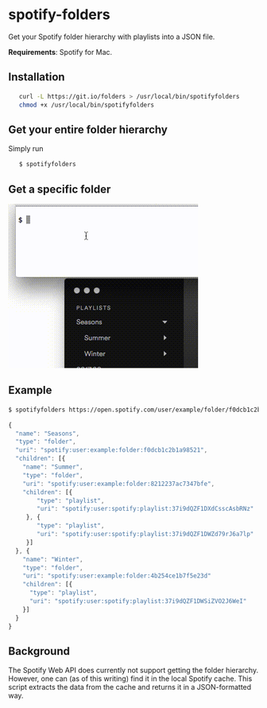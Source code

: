 # spotify-folders
Get your Spotify folder hierarchy with playlists into a JSON file.

**Requirements**: Spotify for Mac.

## Installation
```sh
   curl -L https://git.io/folders > /usr/local/bin/spotifyfolders
   chmod +x /usr/local/bin/spotifyfolders
```

## Get your entire folder hierarchy

Simply run

```sh
   $ spotifyfolders
```

## Get a specific folder
![Get a specific folder](tutorial.gif)

## Example
```sh
$ spotifyfolders https://open.spotify.com/user/example/folder/f0dcb1c2b1a98521
```
```javascript
{
  "name": "Seasons",
  "type": "folder",
  "uri": "spotify:user:example:folder:f0dcb1c2b1a98521",
  "children": [{
    "name": "Summer",
    "type": "folder",
    "uri": "spotify:user:example:folder:8212237ac7347bfe",
    "children": [{
        "type": "playlist",
        "uri": "spotify:user:spotify:playlist:37i9dQZF1DXdCsscAsbRNz"
     }, {
        "type": "playlist",
        "uri": "spotify:user:spotify:playlist:37i9dQZF1DWZd79rJ6a7lp"
     }]
  }, {
    "name": "Winter",
    "type": "folder",
    "uri": "spotify:user:example:folder:4b254ce1b7f5e23d"
    "children": [{
      "type": "playlist",
      "uri": "spotify:user:spotify:playlist:37i9dQZF1DWSiZVO2J6WeI"
    }]
  }
}
```

## Background
The Spotify Web API does currently not support getting the folder hierarchy. However, one can (as of this writing) find it in the local Spotify cache. This script extracts the data from the cache and returns it in a JSON-formatted way.
